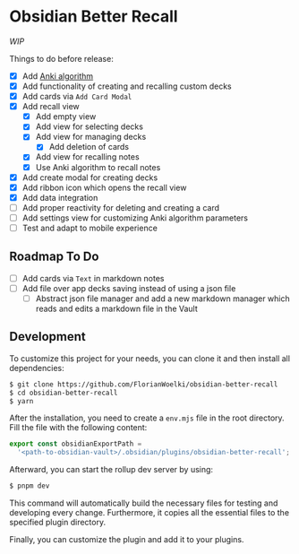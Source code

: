 # Obsidian Better Recall

*WIP*

Things to do before release:
- [x] Add [Anki algorithm](https://faqs.ankiweb.net/what-spaced-repetition-algorithm.html)
- [x] Add functionality of creating and recalling custom decks
- [x] Add cards via `Add Card Modal`
- [x] Add recall view
  - [x] Add empty view
  - [x] Add view for selecting decks
  - [x] Add view for managing decks
    - [x] Add deletion of cards
  - [x] Add view for recalling notes
  - [x] Use Anki algorithm to recall notes
- [x] Add create modal for creating decks
- [x] Add ribbon icon which opens the recall view
- [x] Add data integration
- [ ] Add proper reactivity for deleting and creating a card
- [ ] Add settings view for customizing Anki algorithm parameters
- [ ] Test and adapt to mobile experience

## Roadmap To Do

- [ ] Add cards via `Text` in markdown notes
- [ ] Add file over app decks saving instead of using a json file
  - [ ] Abstract json file manager and add a new markdown manager which reads and edits a markdown file in the Vault

## Development

To customize this project for your needs, you can clone it and then install all dependencies:
```sh
$ git clone https://github.com/FlorianWoelki/obsidian-better-recall
$ cd obsidian-better-recall
$ yarn
```

After the installation, you need to create a `env.mjs` file in the root directory. Fill the file with the following content:

```js
export const obsidianExportPath =
  '<path-to-obsidian-vault>/.obsidian/plugins/obsidian-better-recall';
```

Afterward, you can start the rollup dev server by using:

```sh
$ pnpm dev
```

This command will automatically build the necessary files for testing and developing every change. Furthermore, it copies all the essential files to the specified plugin directory.

Finally, you can customize the plugin and add it to your plugins.
